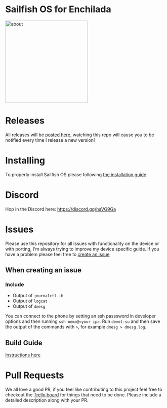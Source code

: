# Sailfish OS for Enchilada

<img src="images/about.png" alt="about" width="260"></img>

# Releases

All releases will be [posted here](https://github.com/sailfish-oneplus6/sf-enchilada/releases), watching this repo will cause you to be notified every time I release a new version!

# Installing

To properly install Sailfish OS please following [the installation guide](flashing.md)

# Discord

Hop in the Discord here: https://discord.gg/haVG9Ga

# Issues

Please use this repository for all issues with functionality on the device or with porting, I'm always trying to improve my device specific guide. If you have a problem please feel free to [create an issue](https://github.com/sailfish-oneplus6/sf-enchilada/issues/new)

## When creating an issue

### Include

* Output of `journalctl -b`
* Output of `logcat`
* Output of `dmesg`

You can connect to the phone by setting an ssh passsword in developer options and then running `ssh nemo@<your ip>`. Run `devel-su` and then save the output of the commands with `>`, for example `dmesg > dmesg.log`.

## Build Guide

[Instructions here](building.md)

# Pull Requests

We all love a good PR, if you feel like contributing to this project feel free to checkout the [Trello board](https://trello.com/b/xHiboUsv/sfos-enchilada) for things that need to be done.
Please include a detailed description along with your PR.
